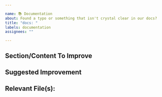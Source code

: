 ```yaml
---

name: 📚 Documentation
about: Found a typo or something that isn't crystal clear in our docs?
title: "docs: "
labels: documentation
assignees: ""

---
```


<!-- Click "Preview" for a more readable version --

If you found an area that needs clarification, feel free to open a PR or list the section/content that could be improved below

⚠️👆 Feel free to these instructions before submitting the issue 👆⚠️
-->

## Section/Content To Improve

<!-- Quote or link to section -->

## Suggested Improvement

<!-- Identify what is confusing or incorrect and what could make it better -->

## Relevant File(s):

<!-- [e.g. README.md] -->
